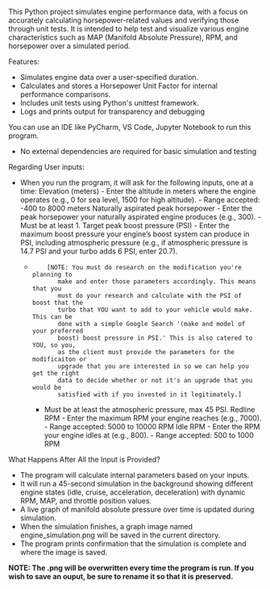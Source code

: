 This Python project simulates engine performance data, with a focus on accurately calculating horsepower-related values and verifying those through unit tests. 
It is intended to help test and visualize various engine characteristics such as MAP (Manifold Absolute Pressure), RPM, and horsepower over a simulated period.

Features:
- Simulates engine data over a user-specified duration.
- Calculates and stores a Horsepower Unit Factor for internal performance comparisons.
- Includes unit tests using Python's unittest framework.
- Logs and prints output for transparency and debugging

You can use an IDE like PyCharm, VS Code, Jupyter Notebook to run this program.
- No external dependencies are required for basic simulation and testing

Regarding User inputs:
- When you run the program, it will ask for the following inputs, one at a time:
    Elevation (meters)
        - Enter the altitude in meters where the engine operates (e.g., 0 for sea level, 1500 for high altitude).
        - Range accepted: -400 to 8000 meters
    Naturally aspirated peak horsepower
        - Enter the peak horsepower your naturally aspirated engine produces (e.g., 300).
        - Must be at least 1.
    Target peak boost pressure (PSI)
         - Enter the maximum boost pressure your engine’s boost system can produce in PSI, including atmospheric pressure
           (e.g., if atmospheric pressure is 14.7 PSI and your turbo adds 6 PSI, enter 20.7).
  -         [NOTE: You must do research on the modification you're planning to
               make and enter those parameters accordingly. This means that you
               must do your research and calculate with the PSI of boost that the
               turbo that YOU want to add to your vehicle would make. This can be
               done with a simple Google Search '(make and model of your preferred
               boost) boost pressure in PSI.' This is also catered to YOU, so you,
               as the client must provide the parameters for the modificaiton or
               upgrade that you are interested in so we can help you get the right
               data to decide whether or not it's an upgrade that you would be
               satisfied with if you invested in it legitimately.]
       -  Must be at least the atmospheric pressure, max 45 PSI.
    Redline RPM
        - Enter the maximum RPM your engine reaches (e.g., 7000).
        - Range accepted: 5000 to 10000 RPM
    Idle RPM
        - Enter the RPM your engine idles at (e.g., 800).
        - Range accepted: 500 to 1000 RPM
 
What Happens After All the Input is Provided?
- The program will calculate internal parameters based on your inputs.
- It will run a 45-second simulation in the background showing different engine states
  (idle, cruise, acceleration, deceleration) with dynamic RPM, MAP, and throttle position values.
- A live graph of manifold absolute pressure over time is updated during simulation.
- When the simulation finishes, a graph image named engine_simulation.png will be saved in the current directory.
- The program prints confirmation that the simulation is complete and where the image is saved.

**NOTE: The .png will be overwritten every time the program is run. If you wish to save an ouput, be sure to rename it so that it is preserved.**


